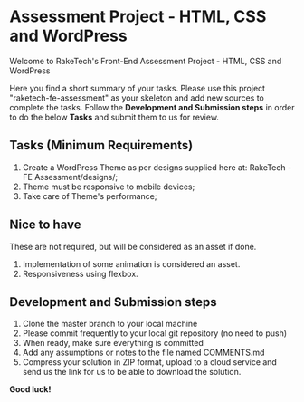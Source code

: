 # Assessment Project - HTML, CSS and WordPress

Welcome to RakeTech's Front-End Assessment Project - HTML, CSS and WordPress

Here you find a short summary of your tasks. 
Please use this project "raketech-fe-assessment" as your skeleton and add new sources to complete the tasks. 
Follow the **Development and Submission steps** in order to do the below **Tasks** and submit them to us for review.


## Tasks (Minimum Requirements)

1. Create a WordPress Theme as per designs supplied here at: RakeTech - FE Assessment/designs/;
2. Theme must be responsive to mobile devices;
3. Take care of Theme's performance;


##  Nice to have

These are not required, but will be considered as an asset if done.

1. Implementation of some animation is considered an asset.
2. Responsiveness using flexbox.


## Development and Submission steps

1. Clone the master branch to your local machine
2. Please commit frequently to your local git repository (no need to push)
3. When ready, make sure everything is committed
4. Add any assumptions or notes to the file named COMMENTS.md
5. Compress your solution in ZIP format, upload to a cloud service and send us the link for us to be able to download the solution.


**Good luck!**